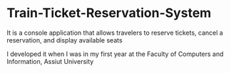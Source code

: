 # Train-Ticket-Reservation-System
It is a console application that allows travelers to reserve tickets, cancel a reservation, and display available seats

I developed it when I was in my first year at the Faculty of Computers and Information, Assiut University
